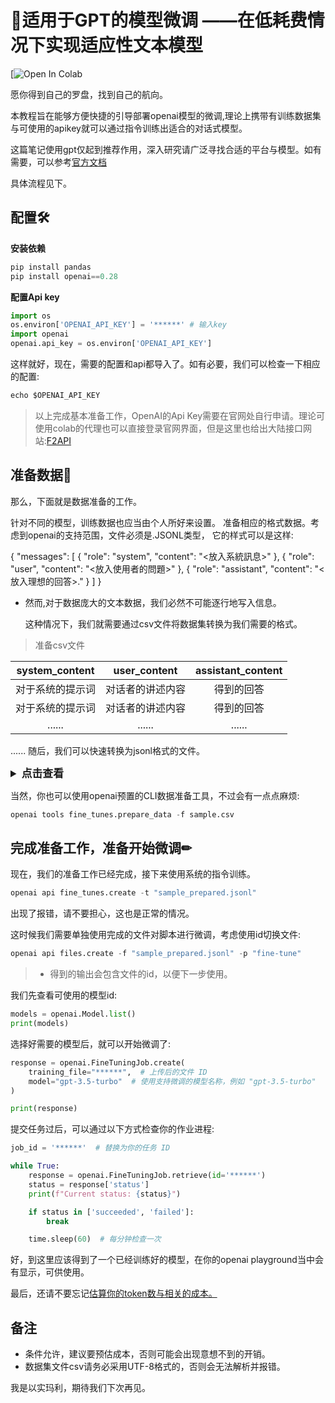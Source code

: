 # 📝适用于GPT的模型微调   ——在低耗费情况下实现适应性文本模型 
[![Open In Colab](https://colab.research.google.com/drive/1vvQq6-BksAkRun_GeMYqM8D8UREG2y9o?usp=sharing)
 
 愿你得到自己的罗盘，找到自己的航向。
 
 本教程旨在能够方便快捷的引导部署openai模型的微调,理论上携带有训练数据集与可使用的apikey就可以通过指令训练出适合的对话式模型。

这篇笔记使用gpt仅起到推荐作用，深入研究请广泛寻找合适的平台与模型。如有需要，可以参考[官方文档](https://platform.openai.com/docs/guides/fine-tuning)

具体流程见下。

## 配置🛠️
**安装依赖**
```python
pip install pandas
pip install openai==0.28
```
**配置Api key**
```python
import os
os.environ['OPENAI_API_KEY'] = '******' # 输入key
import openai
openai.api_key = os.environ['OPENAI_API_KEY']
```
这样就好，现在，需要的配置和api都导入了。如有必要，我们可以检查一下相应的配置:
```python
echo $OPENAI_API_KEY
```
>以上完成基本准备工作，OpenAI的Api Key需要在官网处自行申请。理论可使用colab的代理也可以直接登录官网界面，但是这里也给出大陆接口网站:[F2API](https://f2api.com/?r=8270)

## 准备数据📑
那么，下面就是数据准备的工作。

针对不同的模型，训练数据也应当由个人所好来设置。
准备相应的格式数据。考虑到openai的支持范围，文件必须是.JSONL类型， 
它的样式可以是这样:

{
  "messages": [
    { "role": "system", "content": "<放入系統訊息>" },
    { "role": "user", "content": "<放入使用者的問題>" },
    { "role": "assistant", "content": "<放入理想的回答>." }
  ]
}   


+ 然而,对于数据庞大的文本数据，我们必然不可能逐行地写入信息。

  这种情况下，我们就需要通过csv文件将数据集转换为我们需要的格式。
>准备csv文件


| system_content | user_content |  assistant_content  |
| :------------: | :----------: |:------------------: |
| 对于系统的提示词 |对话者的讲述内容| 得到的回答 | 
| 对于系统的提示词 |对话者的讲述内容| 得到的回答 |
|......  |......   | ......  | 

......  随后，我们可以快速转换为jsonl格式的文件。
<details>
<summary style="font-weight: bold; font-size: larger;">点击查看</summary>

```python
import csv
import json

csv_file = 'sample.csv'  # 替换为你的CSV文件名
jsonl_file = 'sample.jsonl'  # 输出的JSONL文件名

# 定义列名映射
column_mapping = {
    'system_content': ['system_content', 'System Content'],
    'user_content': ['user_content', 'User Content'],
    'assistant_content': ['assistant_content', 'Assistant Content']
}

def get_column_name(header, mapping):
    for key, names in mapping.items():
        if header in names:
            return key
    raise KeyError(f"Column name '{header}' is not recognized")

# 去掉BOM的函数
def remove_bom(text):
    if text.startswith('\ufeff'):
        return text[1:]
    return text

with open(csv_file, 'r', newline='', encoding='utf-8-sig') as csvfile, open(jsonl_file, 'w', encoding='utf-8') as jsonlfile:
    reader = csv.DictReader(csvfile)
    # 去掉列名中的BOM
    headers = [remove_bom(header) for header in reader.fieldnames]
    # 获取实际列名并转换为标准列名
    mapped_headers = {header: get_column_name(header, column_mapping) for header in headers}

    for row in reader:
        messages = [
            {"role": "system", "content": row.get(mapped_headers.get('system_content', ''), '')},
            {"role": "user", "content": row.get(mapped_headers.get('user_content', ''), '')},
            {"role": "assistant", "content": row.get(mapped_headers.get('assistant_content', ''), '')}
        ]
        jsonlfile.write(json.dumps({"messages": messages}) + '\n')

print("CSV file has been converted to JSONL format.")
```

</details>

当然，你也可以使用openai预置的CLI数据准备工具，不过会有一点点麻烦:

```python
openai tools fine_tunes.prepare_data -f sample.csv

```

## 完成准备工作，准备开始微调✏

现在，我们的准备工作已经完成，接下来使用系统的指令训练。

```python
openai api fine_tunes.create -t "sample_prepared.jsonl" 
```
出现了报错，请不要担心，这也是正常的情况。

这时候我们需要单独使用完成的文件对脚本进行微调，考虑使用id切换文件:
```python
openai api files.create -f "sample_prepared.jsonl" -p "fine-tune"
```
> + 得到的输出会包含文件的id，以便下一步使用。

我们先查看可使用的模型id:
```python
models = openai.Model.list()
print(models)
```
选择好需要的模型后，就可以开始微调了:
```python
response = openai.FineTuningJob.create(
    training_file="******",  # 上传后的文件 ID
    model="gpt-3.5-turbo"  # 使用支持微调的模型名称，例如 "gpt-3.5-turbo"
)

print(response)
```
提交任务过后，可以通过以下方式检查你的作业进程:
```python
job_id = '******'  # 替换为你的任务 ID

while True:
    response = openai.FineTuningJob.retrieve(id='******')
    status = response['status']
    print(f"Current status: {status}")

    if status in ['succeeded', 'failed']:
        break

    time.sleep(60)  # 每分钟检查一次

```

好，到这里应该得到了一个已经训练好的模型，在你的openai playground当中会有显示，可供使用。

最后，还请不要忘记[估算你的token数与相关的成本。](https://platform.openai.com/docs/guides/fine-tuning/preparing-your-dataset)
            
## 备注
+ 条件允许，建议要预估成本，否则可能会出现意想不到的开销。
+ 数据集文件csv请务必采用UTF-8格式的，否则会无法解析并报错。


我是以实玛利，期待我们下次再见。

